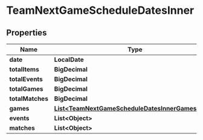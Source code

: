 

# TeamNextGameScheduleDatesInner


## Properties

| Name | Type | Description | Notes |
|------------ | ------------- | ------------- | -------------|
|**date** | **LocalDate** |  |  [optional] |
|**totalItems** | **BigDecimal** |  |  [optional] |
|**totalEvents** | **BigDecimal** |  |  [optional] |
|**totalGames** | **BigDecimal** |  |  [optional] |
|**totalMatches** | **BigDecimal** |  |  [optional] |
|**games** | [**List&lt;TeamNextGameScheduleDatesInnerGamesInner&gt;**](TeamNextGameScheduleDatesInnerGamesInner.md) |  |  [optional] |
|**events** | **List&lt;Object&gt;** |  |  [optional] |
|**matches** | **List&lt;Object&gt;** |  |  [optional] |



